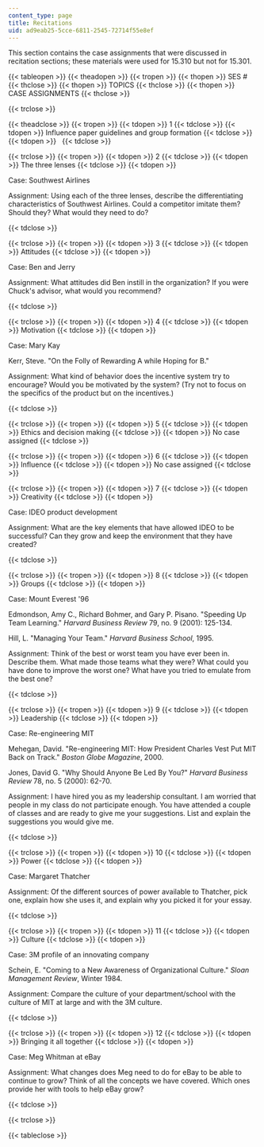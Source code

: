 ```yaml
---
content_type: page
title: Recitations
uid: ad9eab25-5cce-6811-2545-72714f55e8ef
---
```


This section contains the case assignments that were discussed in recitation sections; these materials were used for 15.310 but not for 15.301.

{{< tableopen >}}
{{< theadopen >}}
{{< tropen >}}
{{< thopen >}}
SES #
{{< thclose >}}
{{< thopen >}}
TOPICS
{{< thclose >}}
{{< thopen >}}
CASE ASSIGNMENTS
{{< thclose >}}

{{< trclose >}}

{{< theadclose >}}
{{< tropen >}}
{{< tdopen >}}
1
{{< tdclose >}}
{{< tdopen >}}
Influence paper guidelines and group formation
{{< tdclose >}}
{{< tdopen >}}
 
{{< tdclose >}}

{{< trclose >}}
{{< tropen >}}
{{< tdopen >}}
2
{{< tdclose >}}
{{< tdopen >}}
The three lenses
{{< tdclose >}}
{{< tdopen >}}


Case: Southwest Airlines

Assignment: Using each of the three lenses, describe the differentiating characteristics of Southwest Airlines. Could a competitor imitate them? Should they? What would they need to do?


{{< tdclose >}}

{{< trclose >}}
{{< tropen >}}
{{< tdopen >}}
3
{{< tdclose >}}
{{< tdopen >}}
Attitudes
{{< tdclose >}}
{{< tdopen >}}


Case: Ben and Jerry

Assignment: What attitudes did Ben instill in the organization? If you were Chuck's advisor, what would you recommend?


{{< tdclose >}}

{{< trclose >}}
{{< tropen >}}
{{< tdopen >}}
4
{{< tdclose >}}
{{< tdopen >}}
Motivation
{{< tdclose >}}
{{< tdopen >}}


Case: Mary Kay

Kerr, Steve. "On the Folly of Rewarding A while Hoping for B."

Assignment: What kind of behavior does the incentive system try to encourage? Would you be motivated by the system? (Try not to focus on the specifics of the product but on the incentives.)


{{< tdclose >}}

{{< trclose >}}
{{< tropen >}}
{{< tdopen >}}
5
{{< tdclose >}}
{{< tdopen >}}
Ethics and decision making
{{< tdclose >}}
{{< tdopen >}}
No case assigned
{{< tdclose >}}

{{< trclose >}}
{{< tropen >}}
{{< tdopen >}}
6
{{< tdclose >}}
{{< tdopen >}}
Influence
{{< tdclose >}}
{{< tdopen >}}
No case assigned
{{< tdclose >}}

{{< trclose >}}
{{< tropen >}}
{{< tdopen >}}
7
{{< tdclose >}}
{{< tdopen >}}
Creativity
{{< tdclose >}}
{{< tdopen >}}


Case: IDEO product development

Assignment: What are the key elements that have allowed IDEO to be successful? Can they grow and keep the environment that they have created?


{{< tdclose >}}

{{< trclose >}}
{{< tropen >}}
{{< tdopen >}}
8
{{< tdclose >}}
{{< tdopen >}}
Groups
{{< tdclose >}}
{{< tdopen >}}


Case: Mount Everest '96

Edmondson, Amy C., Richard Bohmer, and Gary P. Pisano. "Speeding Up Team Learning." _Harvard Business Review_ 79, no. 9 (2001): 125-134.

Hill, L. "Managing Your Team." _Harvard Business School_, 1995.

Assignment: Think of the best or worst team you have ever been in. Describe them. What made those teams what they were? What could you have done to improve the worst one? What have you tried to emulate from the best one?


{{< tdclose >}}

{{< trclose >}}
{{< tropen >}}
{{< tdopen >}}
9
{{< tdclose >}}
{{< tdopen >}}
Leadership
{{< tdclose >}}
{{< tdopen >}}


Case: Re-engineering MIT

Mehegan, David. "Re-engineering MIT: How President Charles Vest Put MIT Back on Track." _Boston Globe Magazine_, 2000.

Jones, David G. "Why Should Anyone Be Led By You?" _Harvard Business Review_ 78, no. 5 (2000): 62-70.

Assignment: I have hired you as my leadership consultant. I am worried that people in my class do not participate enough. You have attended a couple of classes and are ready to give me your suggestions. List and explain the suggestions you would give me.


{{< tdclose >}}

{{< trclose >}}
{{< tropen >}}
{{< tdopen >}}
10
{{< tdclose >}}
{{< tdopen >}}
Power
{{< tdclose >}}
{{< tdopen >}}


Case: Margaret Thatcher

Assignment: Of the different sources of power available to Thatcher, pick one, explain how she uses it, and explain why you picked it for your essay.


{{< tdclose >}}

{{< trclose >}}
{{< tropen >}}
{{< tdopen >}}
11
{{< tdclose >}}
{{< tdopen >}}
Culture
{{< tdclose >}}
{{< tdopen >}}


Case: 3M profile of an innovating company

Schein, E. "Coming to a New Awareness of Organizational Culture." _Sloan Management Review_, Winter 1984.

Assignment: Compare the culture of your department/school with the culture of MIT at large and with the 3M culture.


{{< tdclose >}}

{{< trclose >}}
{{< tropen >}}
{{< tdopen >}}
12
{{< tdclose >}}
{{< tdopen >}}
Bringing it all together
{{< tdclose >}}
{{< tdopen >}}


Case: Meg Whitman at eBay

Assignment: What changes does Meg need to do for eBay to be able to continue to grow? Think of all the concepts we have covered. Which ones provide her with tools to help eBay grow?


{{< tdclose >}}

{{< trclose >}}

{{< tableclose >}}